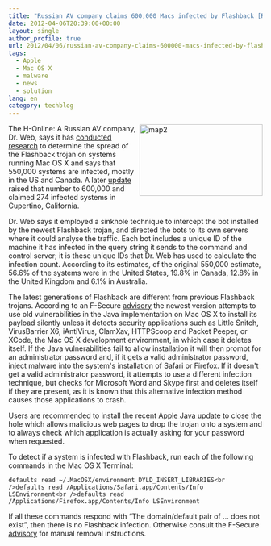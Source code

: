 ```yaml
---
title: "Russian AV company claims 600,000 Macs infected by Flashback [Removal Manual]"
date: 2012-04-06T20:39:00+00:00
layout: single
author_profile: true
url: 2012/04/06/russian-av-company-claims-600000-macs-infected-by-flashback-removal-manual/
tags:
  - Apple
  - Mac OS X
  - malware
  - news
  - solution
lang: en
category: techblog
---
```

[<img title="map2" border="0" alt="map2" align="right" src="http://lh5.ggpht.com/-whN3krUtbU8/T39NZ3AC0mI/AAAAAAAAFbk/Kt51a3MaCjQ/map2_thumb.png?imgmax=800" width="244" height="142" />](http://lh4.ggpht.com/-SJ_qv3xu3aI/T39NU0XdvhI/AAAAAAAAFbc/K1SgrJv-AFo/s1600-h/map2%25255B2%25255D.png)The H-Online: A Russian AV company, Dr. Web, says it has [conducted research](http://news.drweb.com/show/?i=2341) to determine the spread of the Flashback trojan on systems running Mac OS X and says that 550,000 systems are infected, mostly in the US and Canada. A later [update](https://twitter.com/#!/hexminer/status/187623741273026562) raised that number to 600,000 and claimed 274 infected systems in Cupertino, California. 

Dr. Web says it employed a sinkhole technique to intercept the bot installed by the newest Flashback trojan, and directed the bots to its own servers where it could analyse the traffic. Each bot includes a unique ID of the machine it has infected in the query string it sends to the command and control server; it is these unique IDs that Dr. Web has used to calculate the infection count. According to its estimates, of the original 550,000 estimate, 56.6% of the systems were in the United States, 19.8% in Canada, 12.8% in the United Kingdom and 6.1% in Australia. 

The latest generations of Flashback are different from previous Flashback trojans. According to an F-Secure [advisory](http://www.f-secure.com/v-descs/trojan-downloader_osx_flashback_i.shtml) the newest version attempts to use old vulnerabilities in the Java implementation on Mac OS X to install its payload silently unless it detects security applications such as Little Snitch, VirusBarrier X6, iAntiVirus, ClamXav, HTTPScoop and Packet Peeper, or XCode, the Mac OS X development environment, in which case it deletes itself. If the Java vulnerabilities fail to allow installation it will then prompt for an administrator password and, if it gets a valid administrator password, inject malware into the system's installation of Safari or Firefox. If it doesn't get a valid administrator password, it attempts to use a different infection technique, but checks for Microsoft Word and Skype first and deletes itself if they are present, as it is known that this alternative infection method causes those applications to crash. 

Users are recommended to install the recent [Apple Java update](http://www.h-online.com/news/item/Apple-and-Mozilla-take-on-Java-vulnerabilities-1500931.html) to close the hole which allows malicious web pages to drop the trojan onto a system and to always check which application is actually asking for your password when requested. 

To detect if a system is infected with Flashback, run each of the following commands in the Mac OS X Terminal:

```shell
defaults read ~/.MacOSX/environment DYLD_INSERT_LIBRARIES<br />defaults read /Applications/Safari.app/Contents/Info LSEnvironment<br />defaults read /Applications/Firefox.app/Contents/Info LSEnvironment
```



If all these commands respond with “The domain/default pair of &#8230; does not exist”, then there is no Flashback infection. Otherwise consult the F-Secure [advisory](http://www.f-secure.com/v-descs/trojan-downloader_osx_flashback_i.shtml) for manual removal instructions.